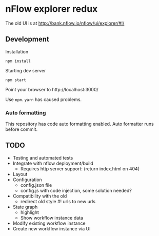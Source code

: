# nFlow explorer redux

The old UI is at http://bank.nflow.io/nflow/ui/explorer/#!/

## Development

Installation
```
npm install
```
Starting dev server
```
npm start
```

Point your browser to http://localhost:3000/

Use `npm`. `yarn` has caused problems.

### Auto formatting

This repository has code auto formatting enabled. Auto formatter runs before commit.

## TODO
- Testing and automated tests
- Integrate with nflow deployment/build
  - Requires http server support: (return index.html on 404)
- Layout
- Configuration
  - config.json file
  - config.js with code injection, some solution needed?
- Compatibility with the old
  - redirect old style #! urls to new urls
- State graph
  - highlight
  - Show workflow instance data
- Modify existing workflow instance
- Create new workflow instance via UI
